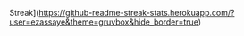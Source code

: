 Streak](https://github-readme-streak-stats.herokuapp.com/?user=ezassaye&theme=gruvbox&hide_border=true)
